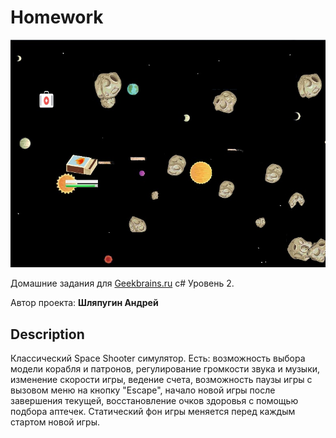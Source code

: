 # Homework

![Preview](https://github.com/NenoLich/Homework/blob/master/PreviewGamePlay.jpg)

Домашние задания для [Geekbrains.ru](https://geekbrains.ru) c# Уровень 2.

Автор проекта: **Шляпугин Андрей**

Description
-------------------
Классический Space Shooter симулятор. Есть: возможность выбора модели корабля и патронов, регулирование громкости звука и музыки, изменение скорости игры, ведение счета, возможность паузы игры с вызовом меню на кнопку "Escape", начало новой игры после завершения текущей, восстановление очков здоровья с помощью подбора аптечек. Статический фон игры меняется перед каждым стартом новой игры.
